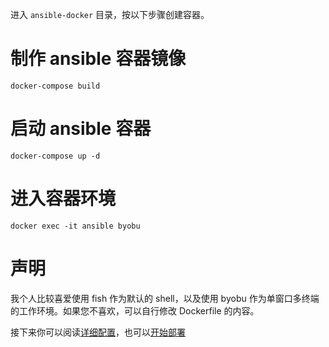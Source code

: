 进入 `ansible-docker` 目录，按以下步骤创建容器。

# 制作 ansible 容器镜像

`docker-compose build`

# 启动 ansible 容器

`docker-compose up -d`

# 进入容器环境

`docker exec -it ansible byobu`

# 声明

我个人比较喜爱使用 fish 作为默认的 shell，以及使用 byobu 作为单窗口多终端的工作环境。如果您不喜欢，可以自行修改 Dockerfile 的内容。

接下来你可以阅读[详细配置](02-pre-set.md)，也可以[开始部署](03-deploy.md)